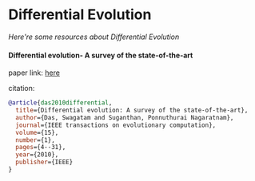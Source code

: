 # Differential Evolution
*Here're some resources about Differential Evolution*

    
#### Differential evolution- A survey of the state-of-the-art

paper link: [here](http://i2pc.es/coss/Docencia/SignalProcessingReviews/Das2011.pdf)

citation: 
```bibtex
@article{das2010differential,
  title={Differential evolution: A survey of the state-of-the-art},
  author={Das, Swagatam and Suganthan, Ponnuthurai Nagaratnam},
  journal={IEEE transactions on evolutionary computation},
  volume={15},
  number={1},
  pages={4--31},
  year={2010},
  publisher={IEEE}
}
```
    